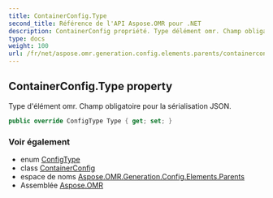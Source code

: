 ```yaml
---
title: ContainerConfig.Type
second_title: Référence de l'API Aspose.OMR pour .NET
description: ContainerConfig propriété. Type délément omr. Champ obligatoire pour la sérialisation JSON.
type: docs
weight: 100
url: /fr/net/aspose.omr.generation.config.elements.parents/containerconfig/type/
---
```

## ContainerConfig.Type property

Type d'élément omr. Champ obligatoire pour la sérialisation JSON.

```csharp
public override ConfigType Type { get; set; }
```

### Voir également

* enum [ConfigType](../../../aspose.omr.generation.config.enums/configtype/)
* class [ContainerConfig](../)
* espace de noms [Aspose.OMR.Generation.Config.Elements.Parents](../../containerconfig/)
* Assemblée [Aspose.OMR](../../../)


